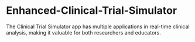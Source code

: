 # Enhanced-Clinical-Trial-Simulator
The Clinical Trial Simulator app has multiple applications in real-time clinical analysis, making it valuable for both researchers and educators.
